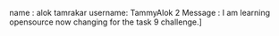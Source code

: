 name : alok tamrakar 
username: TammyAlok 2
 Message : I am learning opensource
 now  changing for the task 9 challenge.]
 

